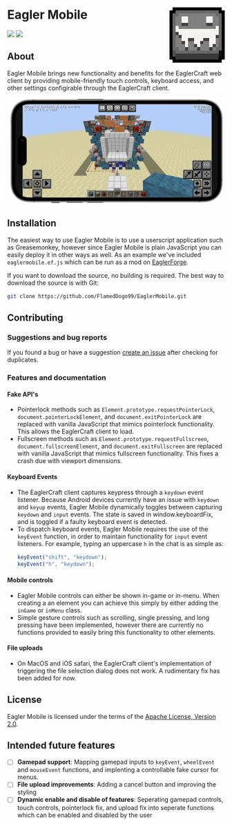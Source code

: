 # <img src="images/logo128.png" alt="Eagler Mobile Logo" align="right" width="128px"></img>Eagler Mobile



![](https://img.shields.io/badge/Github-v3.0.1-blue?style=flat-square&logo=github&logoColor=white&label=GitHub&color=181717)
[![](https://img.shields.io/github/license/FlamedDogo99/EaglerMobile?style=flat-square)](https://github.com/FlamedDogo99/EaglerMobile/blob/master/LICENSE)

## About

Eagler Mobile brings new functionality and benefits for the EaglerCraft web client by providing mobile-friendly touch controls, keyboard access, and other settings configirable through the EaglerCraft client. 

<div align="center">

![Eagler Mobile Screenshot](images/preview.png)

</div>

## Installation

The easiest way to use Eagler Mobile is to use a userscript application such as Greasemonkey, however since Eagler Mobile is plain JavaScript you can easily deploy it in other ways as well. As an example we've included `eaglermobile.ef.js` which can be run as a mod on [EaglerForge](https://github.com/eaglerforge/EaglerForge).

If you want to download the source, no building is required. The best way to download the source is with Git:

```sh
git clone https://github.com/FlamedDogo99/EaglerMobile.git
```
## Contributing

### Suggestions and bug reports

If you found a bug or have a suggestion [create an issue](https://github.com/FlamedDogo99/EaglerMobile/issues/new/choose) after checking for duplicates.


### Features and documentation
#### Fake API's
- Pointerlock methods such as `Element.prototype.requestPointerLock`, `document.pointerLockElement`, and `document.exitPointerLock` are replaced with vanilla JavaScript that mimics pointerlock functionality. This allows the EaglerCraft client to load.
- Fullscreen methods such as `Element.prototype.requestFullscreen`, `document.fullscreenElement`, and `document.exitFullscreen` are replaced with vanilla JavaScript that mimics fullscreen functionality. This fixes a crash due with viewport dimensions.

#### Keyboard Events
- The EaglerCraft client captures keypress through a `keydown` event listener. Because Android devices currently have an issue with `keydown` and `keyup` events, Eagler Mobile dynamically toggles between capturing `keydown` and `input` events. The state is saved in window.keyboardFix, and is toggled if a faulty keyboard event is detected.
- To dispatch keyboard events, Eagler Mobile requires the use of the `keyEvent` function, in order to maintain functionality for `input` event listeners. For example, typing an uppercase `h` in the chat is as simple as:
  ```js
  keyEvent("shift", "keydown"); 
  keyEvent("h", "keydown");
  ```
#### Mobile controls
- Eagler Mobile controls can either be shown in-game or in-menu. When creating a an element you can achieve this simply by either adding the `inGame` or `inMenu` class.
- Simple gesture controls such as scrolling, single pressing, and long pressing have been implemented, however there are currently no functions provided to easily bring this functionality to other elements.

#### File uploads
- On MacOS and iOS safari, the EaglerCraft client's implementation of triggering the file selection dialog does not work. A rudimentary fix has been added for now.

## License

Eagler Mobile is licensed under the terms of the [Apache License, Version 2.0](https://github.com/FlamedDogo99/EaglerMobile/blob/main/LICENSE).

## Intended future features
- [ ] **Gamepad support**: Mapping gamepad inputs to `keyEvent`, `wheelEvent` and `mouseEvent` functions, and implenting a controllable fake cursor for menus.
- [ ] **File upload improvements**: Adding a cancel button and improving the styling
- [ ] **Dynamic enable and disable of features**: Seperating gamepad controls, touch controls, pointerlock fix, and upload fix into seperate functions which can be enabled and disabled by the user 
